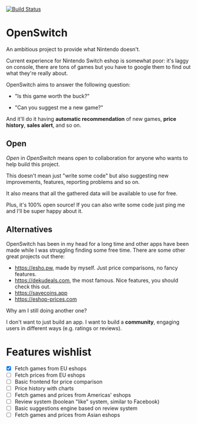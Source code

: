 [![Build Status](https://travis-ci.com/Pitasi/openswitch.svg?branch=develop)](https://travis-ci.com/Pitasi/openswitch)

# OpenSwitch

An ambitious project to provide what Nintendo doesn't.

Current experience for Nintendo Switch eshop is somewhat poor: it's laggy on
console, there are tons of games but you have to google them to find out what
they're really about.

OpenSwitch aims to answer the following question:

- "Is this game worth the buck?"

- "Can you suggest me a new game?"

And it'll do it having **automatic recommendation** of new games, **price
history**, **sales alert**, and so on.


## Open

*Open* in *OpenSwitch* means open to collaboration for anyone who wants to help
build this project.

This doesn't mean just "write some code" but also suggesting new improvements,
features, reporting problems and so on.

It also means that all the gathered data will be available to use for free.

Plus, it's 100% open source! If you can also write some code just ping me and
I'll be super happy about it.


## Alternatives

OpenSwitch has been in my head for a long time and other apps have been
made while I was struggling finding some free time. There are some other great
projects out there:

- https://esho.pw, made by myself. Just price comparisons, no fancy features.
- https://dekudeals.com, the most famous. Nice features, you should check this
  out.
- https://savecoins.app
- https://eshop-prices.com

Why am I still doing another one?

I don't want to just build an app. I want to build a **community**, engaging
users in different ways (e.g. ratings or reviews).


# Features wishlist

- [x] Fetch games from EU eshops
- [ ] Fetch prices from EU eshops
- [ ] Basic frontend for price comparison
- [ ] Price history with charts
- [ ] Fetch games and prices from Americas' eshops
- [ ] Review system (boolean "like" system, similar to Facebook)
- [ ] Basic suggestions engine based on review system
- [ ] Fetch games and prices from Asian eshops
